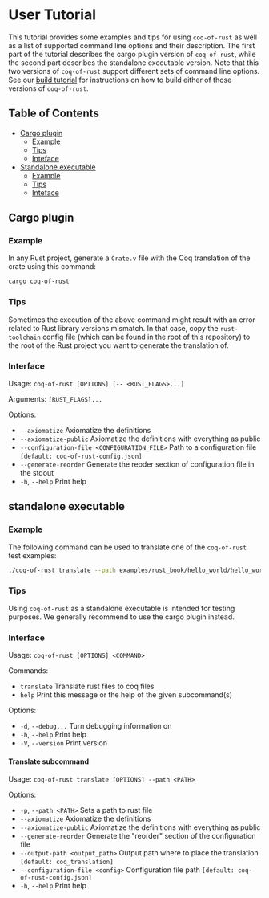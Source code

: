 # User Tutorial

This tutorial provides some examples and tips for using `coq-of-rust`
as well as a list of supported command line options and their
description. The first part of the tutorial describes the cargo plugin
version of `coq-of-rust`, while the second part describes the
standalone executable version. Note that this two versions of
`coq-of-rust` support different sets of command line options. See our
[build tutorial](./BUILD.md) for instructions on how to build either
of those versions of `coq-of-rust`.

## Table of Contents

- [Cargo plugin](#cargo-plugin)
  - [Example](#example-0)
  - [Tips](#tips-0)
  - [Inteface](#interface-0)
- [Standalone executable](#standalone-executable)
  - [Example](#example-1)
  - [Tips](#tips-1)
  - [Inteface](#interface-1)

## Cargo plugin

### Example

In any Rust project, generate a `Crate.v` file with the Coq
translation of the crate using this command:
```sh
cargo coq-of-rust
```

### Tips

Sometimes the execution of the above command might result with an
error related to Rust library versions mismatch. In that case, copy
the `rust-toolchain` config file (which can be found in the root of
this repository) to the root of the Rust project you want to generate
the translation of.

### Interface

Usage: `coq-of-rust [OPTIONS] [-- <RUST_FLAGS>...]`

Arguments:
  `[RUST_FLAGS]...`

Options:
- `--axiomatize`
  Axiomatize the definitions
- `--axiomatize-public`
  Axiomatize the definitions with everything as public
- `--configuration-file <CONFIGURATION_FILE>`
  Path to a configuration file `[default: coq-of-rust-config.json]`
- `--generate-reorder`
  Generate the reoder section of configuration file in the stdout
- `-h`, `--help`
  Print help

## standalone executable

### Example

The following command can be used to translate one of the
`coq-of-rust` test examples:
```sh
./coq-of-rust translate --path examples/rust_book/hello_world/hello_world.rs
```

### Tips

Using `coq-of-rust` as a standalone executable is intended for testing
purposes. We generally recommend to use the cargo plugin instead.

### Interface

Usage: `coq-of-rust [OPTIONS] <COMMAND>`

Commands:
- `translate` Translate rust files to coq files
- `help`      Print this message or the help of the given subcommand(s)

Options:
- `-d`, `--debug...` Turn debugging information on
- `-h`, `--help`     Print help
- `-V`, `--version`  Print version

#### Translate subcommand

Usage: `coq-of-rust translate [OPTIONS] --path <PATH>`

Options:
- `-p`, `--path <PATH>`           Sets a path to rust file
- `--axiomatize`                  Axiomatize the definitions
- `--axiomatize-public`           Axiomatize the definitions with everything as public
- `--generate-reorder`            Generate the "reorder" section of the configuration file
- `--output-path <output_path>`   Output path where to place the translation `[default: coq_translation]`
- `--configuration-file <config>` Configuration file path `[default: coq-of-rust-config.json]`
- `-h`, `--help`                  Print help